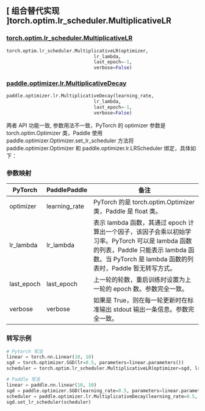 ## [ 组合替代实现 ]torch.optim.lr_scheduler.MultiplicativeLR

### [torch.optim.lr_scheduler.MultiplicativeLR](https://pytorch.org/docs/stable/generated/torch.optim.lr_scheduler.MultiplicativeLR.html)

```python
torch.optim.lr_scheduler.MultiplicativeLR(optimizer,
                                lr_lambda,
                                last_epoch=-1,
                                verbose=False)
```

### [paddle.optimizer.lr.MultiplicativeDecay](https://www.paddlepaddle.org.cn/documentation/docs/zh/api/paddle/optimizer/lr/MultiplicativeDecay_cn.html)

```python
paddle.optimizer.lr.MultiplicativeDecay(learning_rate,
                                lr_lambda,
                                last_epoch=-1,
                                verbose=False)
```

两者 API 功能一致, 参数用法不一致，PyTorch 的 optimizer 参数是 torch.optim.Optimizer 类，Paddle 使用 paddle.optimizer.Optimizer.set_lr_scheduler 方法将 paddle.optimizer.Optimizer 和 paddle.optimizer.lr.LRScheduler 绑定，具体如下：

### 参数映射

| PyTorch | PaddlePaddle | 备注                                                                                       |
| ------- | ------------ | ------------------------------------------------------------------------------------------ |
| optimizer     | learning_rate       | PyTorch 的是 torch.optim.Optimizer 类，Paddle 是 float 类。 |
| lr_lambda     | lr_lambda       | 表示 lambda 函数，其通过 epoch 计算出一个因子，该因子会乘以初始学习率。PyTorch 可以是 lambda 函数的列表，Paddle 只能表示 lambda 函数。当 PyTorch 是 lambda 函数的列表时，Paddle 暂无转写方式。   |
| last_epoch     | last_epoch       | 上一轮的轮数，重启训练时设置为上一轮的 epoch 数。参数完全一致。       |
| verbose     | verbose       | 如果是 True，则在每一轮更新时在标准输出 stdout 输出一条信息。参数完全一致。  |

### 转写示例
```python
# Pytorch 写法
linear = torch.nn.Linear(10, 10)
sgd = torch.optimizer.SGD(lr=0.5, parameters=linear.parameters())
scheduler = torch.optim.lr_scheduler.MultiplicativeLR(optimizer=sgd, lr_lambda=lambda x:0.95**x)

# Paddle 写法
linear = paddle.nn.linear(10, 10)
sgd = paddle.optimizer.SGD(learning_rate=0.5, parameters=linear.parameters())
scheduler = paddle.optimizer.lr.MultiplicativeDecay(learning_rate=0.5, lr_lambda=lambda x:0.95**x)
sgd.set_lr_scheduler(scheduler)
```
